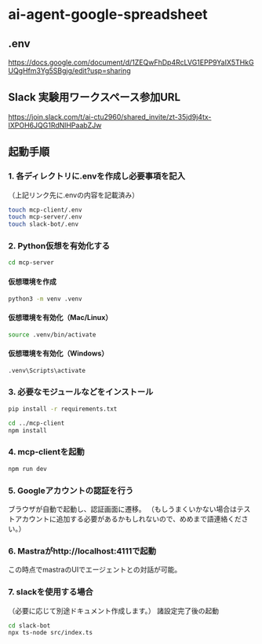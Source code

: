 # ai-agent-google-spreadsheet

## .env
https://docs.google.com/document/d/1ZEQwFhDp4RcLVG1EPP9YaIX5THkGUQgHfm3Yg5SBgjg/edit?usp=sharing

## Slack 実験用ワークスペース参加URL
https://join.slack.com/t/ai-ctu2960/shared_invite/zt-35jd9j4tx-IXPOH6JQG1RdNlHPaabZJw

## 起動手順
### 1. 各ディレクトリに.envを作成し必要事項を記入
（上記リンク先に.envの内容を記載済み）
```bash
touch mcp-client/.env
touch mcp-server/.env
touch slack-bot/.env
```
### 2. Python仮想を有効化する
```bash
cd mcp-server
```
#### 仮想環境を作成
```bash
python3 -m venv .venv
```
#### 仮想環境を有効化（Mac/Linux）
```bash
source .venv/bin/activate
```
#### 仮想環境を有効化（Windows）
```bash
.venv\Scripts\activate
```

### 3. 必要なモジュールなどをインストール
```bash
pip install -r requirements.txt

cd ../mcp-client
npm install
```

### 4. mcp-clientを起動
```bash
npm run dev
```


### 5. Googleアカウントの認証を行う
ブラウザが自動で起動し、認証画面に遷移。
（もしうまくいかない場合はテストアカウントに追加する必要があるかもしれないので、めめまで語連絡ください。）

### 6. Mastraがhttp://localhost:4111で起動
この時点でmastraのUIでエージェントとの対話が可能。

### 7. slackを使用する場合
（必要に応じて別途ドキュメント作成します。）
諸設定完了後の起動
```bash
cd slack-bot
npx ts-node src/index.ts
```